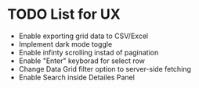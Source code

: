 # TODO List for UX

- Enable exporting grid data to CSV/Excel
- Implement dark mode toggle
- Enable infinty scrolling instad of pagination
- Enable "Enter" keyborad for select row
- Change Data Grid filter option to server-side fetching
- Enable Search inside Detailes Panel
